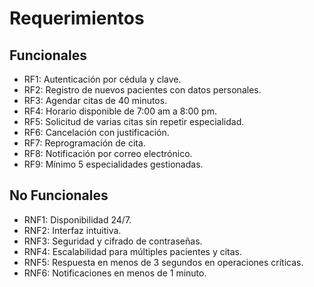 # Requerimientos

## Funcionales
- RF1: Autenticación por cédula y clave.
- RF2: Registro de nuevos pacientes con datos personales.
- RF3: Agendar citas de 40 minutos.
- RF4: Horario disponible de 7:00 am a 8:00 pm.
- RF5: Solicitud de varias citas sin repetir especialidad.
- RF6: Cancelación con justificación.
- RF7: Reprogramación de cita.
- RF8: Notificación por correo electrónico.
- RF9: Mínimo 5 especialidades gestionadas.

## No Funcionales
- RNF1: Disponibilidad 24/7.
- RNF2: Interfaz intuitiva.
- RNF3: Seguridad y cifrado de contraseñas.
- RNF4: Escalabilidad para múltiples pacientes y citas.
- RNF5: Respuesta en menos de 3 segundos en operaciones críticas.
- RNF6: Notificaciones en menos de 1 minuto.